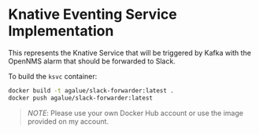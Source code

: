 # Knative Eventing Service Implementation

This represents the Knative Service that will be triggered by Kafka with the OpenNMS alarm that should be forwarded to Slack.

To build the `ksvc` container:

```bash
docker build -t agalue/slack-forwarder:latest .
docker push agalue/slack-forwarder:latest
```

> *NOTE*: Please use your own Docker Hub account or use the image provided on my account.

